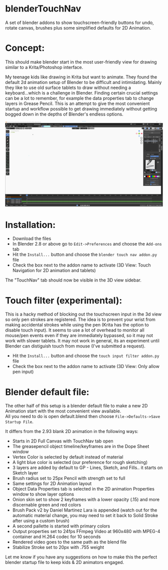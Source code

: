 # blenderTouchNav
A set of blender addons to show touchscreen-friendly buttons for undo, rotate canvas, brushes plus some simplified defaults for 2D Animation.

# Concept:
This should make blender start in the most user-friendly view for drawing similar to a Krita/Photoshop interface.  
  
My teenage kids like drawing in Krita but want to animate.  They found the default 2d animation setup of Blender to be difficult and intimidating.  Mainly they like to use old surface tablets to draw without needing a keyboard...which is a challenge in Blender.  Finding certain crucial settings can be a lot to remember, for example the data properties tab to change layers in Grease Pencil. This is an attempt to give the most convenient startup and workflow possible to get drawing immediately without getting bogged down in the depths of Blender's endless options.  
  
![Screenshot](Screenshot.png)

# Installation:
*  Download the files
*  In Blender 2.8 or above go to `Edit->Preferences` and choose the `Add-ons` tab
*  Hit the `Install...` button and choose the `blender touch nav addon.py` file
*  Check the box next to the addon name to activate (3D View: Touch Navigation for 2D animation and tablets)

The "TouchNav" tab should now be visible in the 3D view sidebar.  

# Touch filter (experimental):
This is a hacky method of blocking out the touchscreen input in the 3d view so only pen strokes are registered.  The idea is to prevent your wrist from making accidental strokes while using the pen (Krita has the option to disable touch input).  It seems to use a lot of overhead to monitor all mouse/pen events even if they are immediately bypassed, so it may not work with slower tablets.  It may not work in general, its an experiment until Blender can distiguish touch from mouse (I've submitted a request).
*  Hit the `Install...` button and choose the `touch input filter addon.py` file
*  Check the box next to the addon name to activate (3D View: Only allow pen input)

# Blender default file:  
The other half of this setup is a blender default file to make a new 2D Animation start with the most convenient view available.  
All you need to do is open default.blend then choose `File->Defaults->Save Startup File`.  
  
It differs from the 2.93 blank 2D animation in the following ways:
*  Starts in 2D Full Canvas with TouchNav tab open
*  The greasepencil object timeline/keyframes are in the Dope Sheet window
*  Vertex Color is selected by default instead of material
*  A light blue color is selected (our preference for rough sketching)
*  3 layers are added by default to GP - Lines, Sketch, and Fills.. it starts on Sketch layer
*  Brush radius set to 25px Pencil with strength set to full
*  Same settings for 2D Animation layout
*  Object Data Properties tab is selected in the 2D animation Properties window to show layer options
*  Onion skin set to show 2 keyframes with a lower opacity (.15) and more discernable green and red colors
*  Brush Pack v2 by Daniel Martinez Lara is appended (watch out for the automatic material change, you may need to set it back to Solid Stroke after using a custom brush) 
*  A second pallette is started with primary colors
*  Output properties set to 24fps FFmpeg Video at 960x480 with MPEG-4 container and H.264 codec for 10 seconds
*  Rendered video goes to the same path as the blend file
*  Stabilize Stroke set to 20px with .755 weight


Let me know if you have any suggestions on how to make this the perfect blender startup file to keep kids & 2D animators engaged.
